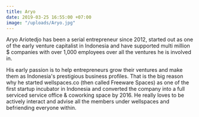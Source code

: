 ```yaml
---
title: Aryo
date: 2019-03-25 16:55:00 +07:00
image: "/uploads/Aryo.jpg"
---
```


Aryo Ariotedjo has been a serial entrepreneur since 2012, started out as one of the early venture capitalist in Indonesia and have supported multi million $ companies with over 1,000 employees over all the ventures he is involved in.

His early passion is to help entrepreneurs grow their ventures and make them as Indonesia's prestigious business profiles. That is the big reason why he started wellspaces.co (then called Freeware Spaces) as one of the first startup incubator in Indonesia and converted the company into a full serviced service office & coworking space by 2016. He really loves to be actively interact and advise all the members under wellspaces and befriending everyone within.